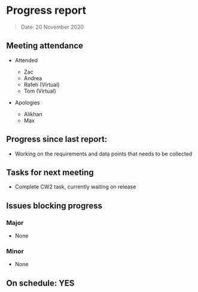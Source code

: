 <!-- File name must be Year-Month-Date.md
e.g. 2020-10-12.md -->

<!--One report per week Minimum!-->
# Progress report

> Date: 20 November 2020

<!--Names of those who attended the meeting, CSV-->
## Meeting attendance

- Attended
   - Zac 
   - Andrea 
   - Rafeh (Virtual)
   - Tom (Virtual)

- Apologies
   - Alikhan
   - Max 


## Progress since last report:
<!--What have you done ?-->
<!--Single line bullet point-->
- Working on the requirements and data points that needs to be collected

## Tasks for next meeting

<!--What will you do before the next?-->
<!--Single line bullet point-->

- Complete CW2 task, currently waiting on release

## Issues blocking progress

### Major

- None

### Minor

- None

<!--Pick one-->
<!--## On schedule: YES-->
<!--## On schedule: NO-->

## On schedule: YES